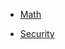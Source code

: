* [Math](http://jackwatt.com/definitions/math.md)

* [Security](http://jackwatt.com/definitions/security.md)
